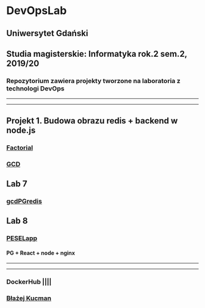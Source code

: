 # DevOpsLab
## Uniwersytet Gdański
## Studia magisterskie: Informatyka rok.2 sem.2, 2019/20
### Repozytorium zawiera projekty tworzone na laboratoria z technologi DevOps
 ___
 ---
## Projekt 1. Budowa obrazu redis + backend w node.js
### [Factorial](https://github.com/kucmeno/DevOpsLab/tree/master/factorial)
### [GCD](https://github.com/kucmeno/DevOpsLab/tree/master/gcd)
## Lab 7
### [gcdPGredis](https://github.com/kucmeno/DevOpsLab/tree/master/gcdPGredisApp)
## Lab 8
### [PESELapp](https://github.com/kucmeno/DevOpsLab/tree/master/FullBackFrontDockerPESELApp)
#### PG + React + node + nginx
 
 ___
 ---
### DockerHub [||||](https://hub.docker.com/u/kucmeno)
### [Błażej Kucman](https://github.com/kucmeno)
